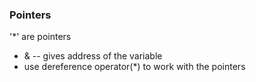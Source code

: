### Pointers
'*' are pointers
- & -- gives address of the variable
- use dereference operator(*) to work with the pointers
